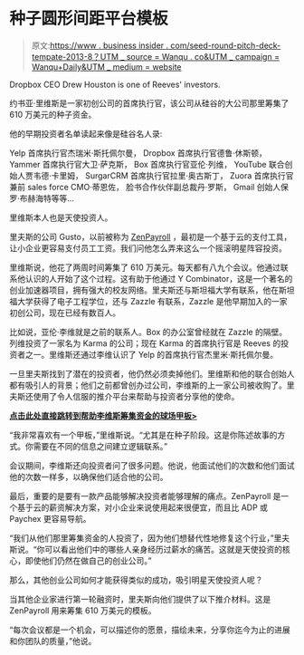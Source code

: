 # 种子圆形间距平台模板

> 原文:[https://www . business insider . com/seed-round-pitch-deck-tempate-2013-8？UTM _ source = Wanqu . co&UTM _ campaign = Wanqu+Daily&UTM _ medium = website](https://www.businessinsider.com/seed-round-pitch-deck-tempate-2013-8?utm_source=wanqu.co&utm_campaign=Wanqu+Daily&utm_medium=website)

 Dropbox CEO Drew Houston is one of Reeves' investors. 

约书亚·里维斯是一家初创公司的首席执行官，该公司从硅谷的大公司那里筹集了 610 万美元的种子资金。

他的早期投资者名单读起来像是硅谷名人录:

Yelp 首席执行官杰瑞米·斯托佩尔曼， Dropbox 首席执行官德鲁·休斯顿， Yammer 首席执行官大卫·萨克斯， Box 首席执行官亚伦·列维， YouTube 联合创始人贾韦德·卡里姆， SurgarCRM 首席执行官拉里·奥古斯丁， Zuora 首席执行官兼前 sales force CMO·蒂恩佐， 脸书合作伙伴副总裁丹·罗斯， Gmail 创始人保罗·布赫海特等等...

里维斯本人也是天使投资人。

里夫斯的公司 Gusto，以前被称为 [ZenPayroll](https://zenpayroll.com/) ，最初是一个基于云的支付工具，让小企业更容易支付员工工资。我们问他怎么弄来这么一个摇滚明星阵容投资。

里维斯说，他花了两周时间筹集了 610 万美元。每天都有八九个会议。他通过联系他认识的人开始了这个过程。这有助于他通过 Y Combinator，这是一个著名的创业加速器项目，拥有强大的校友网络。里夫斯还与斯坦福大学有联系，他在斯坦福大学获得了电子工程学位，还与 Zazzle 有联系，Zazzle 是他早期加入的一家初创公司，现在已经有数百人。

比如说，亚伦·李维就是之前的联系人。Box 的办公室曾经就在 Zazzle 的隔壁。列维投资了一家名为 Karma 的公司；现在 Karma 的首席执行官是 Reeves 的投资者之一。里维斯还通过李维认识了 Yelp 的首席执行官杰里米·斯托佩尔曼。

一旦里夫斯找到了潜在的投资者，他仍然必须卖掉他们。里维斯和他的联合创始人都有吸引人的背景；他们之前都曾创办过公司，李维斯的上一家公司被收购了。里夫斯还使用了令人信服的推介平台来帮助与投资者分享他的使命。

[**点击此处直接跳转到帮助李维斯筹集资金的球场甲板>**](http://www.businessinsider.com/seed-round-pitch-deck-tempate-2013-8#before-you-create-your-startups-pitch-deck-heres-a-general-formatting-tip-1)

“我非常喜欢有一个甲板，”里维斯说。“尤其是在种子阶段。这是你陈述故事的方式。你需要在不同的信息之间建立逻辑联系。”

会议期间，李维斯还向投资者问了很多问题。他说，他面试他们的次数和他们面试他的次数一样多，以确保他们适合他的公司。

最后，重要的是要有一款产品能够解决投资者能够理解的痛点。ZenPayroll 是一个基于云的薪资解决方案，对小企业来说使用起来很便宜，而且比 ADP 或 Paychex 更容易导航。

“我们从他们那里筹集资金的人投资了，因为他们想替代性地修复这个行业，”里夫斯说。“你可以看出他们中的哪些人亲身经历过薪水的痛苦。这就是天使投资的核心，即使他们仍然在做自己的创业公司。”

那么，其他创业公司如何才能获得类似的成功，吸引明星天使投资人呢？

当其他企业家进行第一轮融资时，里夫斯向他们提供了以下推介材料。这是 ZenPayroll 用来筹集 610 万美元的模板。

“每次会议都是一个机会，可以描述你的愿景，描绘未来，分享你迄今为止的进展和你团队的质量，”他说。